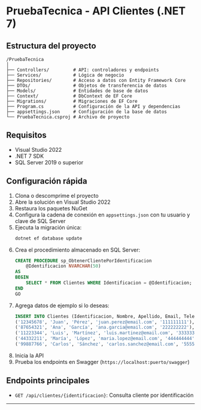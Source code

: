 # PruebaTecnica - API Clientes (.NET 7)

## Estructura del proyecto

```
/PruebaTecnica
│
├── Controllers/         # API: controladores y endpoints
├── Services/            # Lógica de negocio
├── Repositories/        # Acceso a datos con Entity Framework Core
├── DTOs/                # Objetos de transferencia de datos
├── Models/              # Entidades de base de datos
├── Context/             # DbContext de EF Core
├── Migrations/          # Migraciones de EF Core
├── Program.cs           # Configuración de la API y dependencias
├── appsettings.json     # Configuración de la base de datos
└── PruebaTecnica.csproj # Archivo de proyecto
```

## Requisitos
- Visual Studio 2022
- .NET 7 SDK
- SQL Server 2019 o superior

## Configuración rápida
1. Clona o descomprime el proyecto
2. Abre la solución en Visual Studio 2022
3. Restaura los paquetes NuGet
4. Configura la cadena de conexión en `appsettings.json` con tu usuario y clave de SQL Server
5. Ejecuta la migración única:
   ```sh
   dotnet ef database update
   ```
6. Crea el procedimiento almacenado en SQL Server:
   ```sql
   CREATE PROCEDURE sp_ObtenerClientePorIdentificacion
       @Identificacion NVARCHAR(50)
   AS
   BEGIN
       SELECT * FROM Clientes WHERE Identificacion = @Identificacion;
   END
   GO
   ```
7. Agrega datos de ejemplo si lo deseas:
   ```sql
   INSERT INTO Clientes (Identificacion, Nombre, Apellido, Email, Telefono) VALUES
   ('12345678', 'Juan', 'Pérez', 'juan.perez@email.com', '111111111'),
   ('87654321', 'Ana', 'García', 'ana.garcia@email.com', '222222222'),
   ('11223344', 'Luis', 'Martínez', 'luis.martinez@email.com', '333333333'),
   ('44332211', 'María', 'López', 'maria.lopez@email.com', '444444444'),
   ('99887766', 'Carlos', 'Sánchez', 'carlos.sanchez@email.com', '555555555');
   ```
8. Inicia la API
9. Prueba los endpoints en Swagger (`https://localhost:puerto/swagger`)

## Endpoints principales
- `GET /api/clientes/{identificacion}`: Consulta cliente por identificación

---
